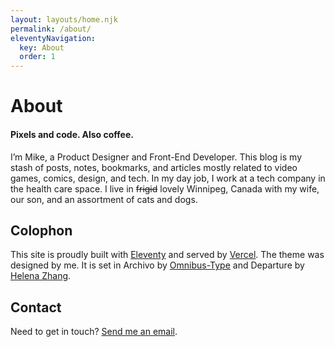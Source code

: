 ```yaml
---
layout: layouts/home.njk
permalink: /about/
eleventyNavigation:
  key: About
  order: 1
---
```


# About

#### Pixels and code. Also coffee.

I’m Mike, a Product Designer and Front-End Developer. This blog is my stash of posts, notes, bookmarks, and articles mostly related to video games, comics, design, and tech. In my day job, I work at a tech company in the health care space. I live in ~~frigid~~ lovely Winnipeg, Canada with my wife, our son, and an assortment of cats and dogs.

## Colophon

This site is proudly built with [Eleventy](https://11ty.dev) and served by [Vercel](https://vercel.com). The theme was designed by me. It is set in Archivo by [Omnibus-Type](https://github.com/Omnibus-Type) and Departure by [Helena Zhang](https://www.helenazhang.com/).

## Contact

Need to get in touch? [Send me an email](mailto:mike@crashthearcade.com).
